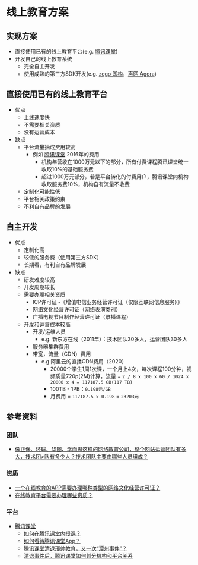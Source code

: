# 线上教育方案

## 实现方案
* 直接使用已有的线上教育平台(e.g. [腾讯课堂](https://ke.qq.com/))
* 开发自己的线上教育系统
  * 完全自主开发
  * 使用成熟的第三方SDK开发(e.g. [zego 即构](https://www.zego.im/)，[声网 Agora](https://www.agora.io/cn/))

## 直接使用已有的线上教育平台
* 优点
  * 上线速度快
  * 不需要相关资质
  * 没有运营成本
* 缺点
  * 平台流量抽成费用较高
    * 例如  [腾讯课堂](https://ke.qq.com/) 2016年的费用
      * 机构年营收在1000万元以下的部分，所有付费课程腾讯课堂统一收取10%的基础服务费
      * 超过1000万元部分，若是平台转化的付费用户，腾讯课堂向机构收取服务费10%，机构自有流量不收费
  * 定制化可能性低
  * 平台相关政策约束
  * 不利自有品牌的发展

## 自主开发
* 优点
  * 定制化高
  * 较低的服务费（使用第三方SDK）
  * 长期看，有利自有品牌发展
* 缺点
  * 研发难度较高
  * 开发周期较长
  * 需要办理相关资质
    * ICP许可证 -《增值电信业务经营许可证（仅限互联网信息服务）》
    * 网络文化经营许可证（网络表演类别） 
    * 广播电视节目制作经营许可证（录播课程）
  * 开发和运营成本较高
    * 开发/运维人员
      * e.g. 新东方在线（2011年）：技术团队30多人，运营团队30多人
    * 服务器集群费用
    * 带宽，流量（CDN）费用
      * e.g 阿里云的直播CDN费用（2020）
        * 20000个学生1周1次课，一个月上4次，每次课程100分钟，视频质量720p(2M)计算，流量 = `2 / 8 x 100 x 60 / 1024 x 20000 x 4 = 117187.5 GB(117 TB)`
        * 100TB - 1PB：`0.198元/GB`
        * 月费用 = `117187.5 x 0.198` = `23203元`

## 参考资料
### 团队
* [像正保、环球、华图、学而思这样的网络教育公司，整个网站运营团队有多大，技术团>队有多少人？技术团队主要由哪些人员组成？](https://www.zhihu.com/question/19701062)

### 资质
* [一个在线教育的APP需要办理哪种类型的网络文化经营许可证？](https://www.zhihu.com/question/337885564/answer/866108027)
* [在线教育平台需要办理哪些资质？](https://zhuanlan.zhihu.com/p/76180967)

### 平台
* [腾讯课堂](https://ke.qq.com/)
  * [如何在腾讯课堂内授课？](https://zhuanlan.zhihu.com/p/84655856)
  * [如何看待腾讯课堂App？](https://www.zhihu.com/question/360704358/answer/939583515)
  * [腾讯课堂清退邢帅教育，又一次“潭州事件”？](https://www.sohu.com/a/123292097_548226)
  * [清退事件后，腾讯课堂如何划分机构和平台关系](http://www.sohu.com/a/125797848_103936)
